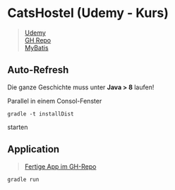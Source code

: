 # CatsHostel (Udemy - Kurs)
> [Udemy](https://www.udemy.com/course/web-development-with-kotlin/)  
> [GH Repo](https://github.com/AlexeySoshin/KotlinWebDevelopment)  
> [MyBatis](https://blog.mybatis.org/)    

## Auto-Refresh

Die ganze Geschichte muss unter **Java > 8** laufen!

Parallel in einem Consol-Fenster

    gradle -t installDist
    
starten    

## Application
> [Fertige App im GH-Repo](https://github.com/AlexeySoshin/KotlinWebDevelopment/tree/chapter9-10)
    
    gradle run